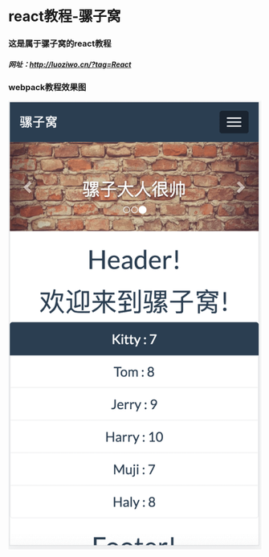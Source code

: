 # react教程-骡子窝
### 这是属于骡子窝的react教程
##### 网址：http://luoziwo.cn/?tag=React
### webpack教程效果图
![](https://github.com/CodeLittlePrince/ImagesForGithub/blob/master/react-spa-3.png?raw=true)
